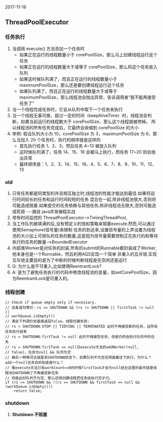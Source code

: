 2017-11-16

## ThreadPoolExecutor

### 任务执行
1. 当调用 execute() 方法添加一个任务时
    - 如果正在运行的线程数量小于 corePoolSize，那么马上创建线程运行这个任务
    - 如果正在运行的线程数量大于或等于 corePoolSize，那么将这个任务放入队列
    - 如果这时候队列满了，而且正在运行的线程数量小于 maximumPoolSize，那么还是要创建线程运行这个任务
    - 如果队列满了，而且正在运行的线程数量大于或等于 maximumPoolSize，那么线程池会抛出异常，告诉调用者“我不能再接受任务了”
2. 当一个线程完成任务时，它会从队列中取下一个任务来执行
3. 当一个线程无事可做，超过一定的时间（keepAliveTime）时，线程池会判断，如果当前运行的线程数大于 corePoolSize，那么这个线程就被停掉。
所以线程池的所有任务完成后，它最终会收缩到 corePoolSize 的大小    
4. 举例: 假设队列大小为 10，corePoolSize 为 3，maximumPoolSize 为 6，那么当加入 20 个任务时，执行的顺序就是这样的
    - 首先执行任务 1、2、3，然后任务 4~13 被放入队列
    - 这时候队列满了，任务 14、15、16 会被马上执行，而任务 17~20 则会抛出异常
    - 最终顺序是：1、2、3、14、15、16、4、5、6、7、8、9、10、11、12、13
    
###     
    



### old
1. 只有任务都是同类型的并且相互独立时,线程池的性能才能达到最佳.如果将运行时间较长的任务和运行时间较短的任务
	混合在一起,除非线程池很大,否则将可能造成阻塞.如果提交的任务依赖与其他任务,除非线程池无限大,否则可能造成死锁
	---摘自 java并发编程实战
2. 带有时间监控的 ThreadPoolExecutor-->TimingThreadPool,
3. 当工作队列被填满的后,没有预定义的饱和策略来阻塞execute.然而,可以通过使用Semaphore(信号量)来限制
   任务的到达率,设置信号量的上界设置为线程池的大小加上可排队的任务的数量,这是因为信号量需要控制正在执行的和等待
   执行的任务的数量-->BoundedExecutor
4. 内部类Worker是对任务的封装,所有的submit的Runnable都封装成了Worker,他本身也是一个Runnable，然后利用AQS实现一个简单
非重入的互斥锁.实现互斥锁主要目的是为了中断的时候判断线程是在空闲还是运行
5. Q: 为什么是不可重入,比如使用ReentrantLock?
6. A: 是为了避免任务执行的代码中修改线程池的变量，如setCorePoolSize，因为ReentrantLock是可重入的。

### 线程创建
```$xslt
// Check if queue empty only if necessary.
// 这条语句等价：rs >= SHUTDOWN && (rs != SHUTDOWN || firstTask != null ||
// workQueue.isEmpty())
// 满足下列调价则直接返回false，线程创建失败:
// rs > SHUTDOWN:STOP || TIDYING || TERMINATED 此时不再接受新的任务，且所有任务执行结束
// rs = SHUTDOWN:firtTask != null 此时不再接受任务，但是仍然会执行队列中的任务
// rs = SHUTDOWN:firtTask == null见execute方法的addWorker(null,
// false)，任务为null && 队列为空
// 最后一种情况也就是说SHUTDONW状态下，如果队列不为空还得接着往下执行，为什么？add一个null任务目的到底是什么？
// 看execute方法只有workCount==0的时候firstTask才会为null结合这里的条件就是线程池SHUTDOWN了不再接受新任务
// 但是此时队列不为空，那么还得创建线程把任务给执行完才行。
if (rs >= SHUTDOWN && !(rs == SHUTDOWN && firstTask == null && !workQueue.isEmpty()))
    return false;
```

### shutdown
1. **Shutdown 不阻塞**